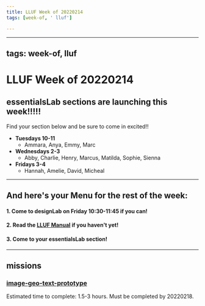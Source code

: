 ```yaml
---
title: LLUF Week of 20220214
tags: [week-of, ' lluf']

---
```


---
tags: week-of, lluf
---

# LLUF Week of 20220214

## essentialsLab sections are launching this week!!!!!

Find your section below and be sure to come in excited!!
* **Tuesdays 10-11**
    * Ammara, Anya, Emmy, Marc
* **Wednesdays 2-3**
    * Abby, Charlie, Henry, Marcus, Matilda, Sophie, Sienna
* **Fridays 3-4**
    * Hannah, Amelie, David, Micheal 

---

## And here's your Menu for the rest of the week:

#### 1. Come to designLab on Friday 10:30-11:45 if you can!

#### 2. Read the [LLUF Manual](/EoEtMVo0QaSMvN4TNqY_Zg) if you haven't yet!
#### 3. Come to your essentialsLab section!



---



## missions



### [image-geo-text-prototype](/yn2FHfeIQyipfau_vKmMEQ)
Estimated time to complete: 1.5-3 hours. Must be completed by 20220218.







